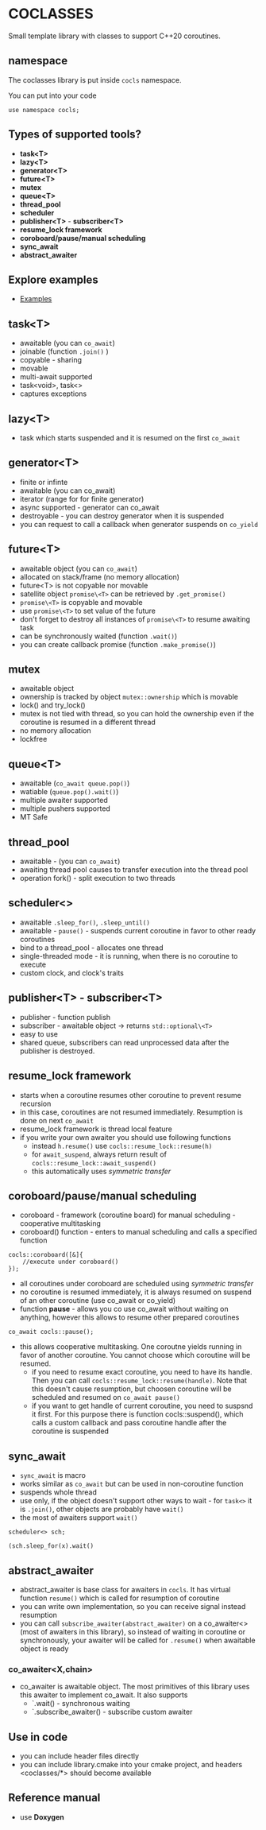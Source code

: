 # COCLASSES

Small template library with classes to support C++20 coroutines.

## namespace

The coclasses library is put inside `cocls` namespace.

You can put into your code

```
use namespace cocls;
```

## Types of supported tools?

* **task\<T>** 
* **lazy\<T>**
* **generator\<T>**
* **future\<T>**
* **mutex**
* **queue\<T>**
* **thread_pool**
* **scheduler**
* **publisher\<T>** - **subscriber\<T>**
* **resume_lock framework**
* **coroboard/pause/manual scheduling**
* **sync_await**
* **abstract_awaiter**

## Explore examples

* [Examples](src/examples) 


## task\<T>

* awaitable (you can `co_await`)
* joinable (function `.join()` )
* copyable - sharing
* movable
* multi-await supported
* task\<void>, task<> 
* captures exceptions

## lazy\<T>

* task which starts suspended and it is resumed  on the first `co_await`

## generator\<T>

* finite or infinte
* awaitable (you can co_await)
* iterator (range for for finite generator)
* async supported - generator can co_await
* destroyable - you can destroy generator when it is suspended
* you can request to call a callback when generator suspends on `co_yield`

## future\<T>

* awaitable object (you can `co_await`)
* allocated on stack/frame (no memory allocation)
* future\<T> is not copyable nor movable
* satellite object `promise\<T>` can be retrieved by `.get_promise()`
* `promise\<T>` is copyable and movable
* use `promise\<T>` to set value of the future
* don't forget to destroy all instances of `promise\<T>` to resume awaiting task
* can be synchronously waited (function `.wait()`)
* you can create callback promise (function `.make_promise()`)

## mutex

* awaitable object
* ownership is tracked by object `mutex::ownership` which is movable
* lock() and try_lock()
* mutex is not tied with thread, so you can hold the ownership even if the coroutine is resumed in a different thread
* no memory allocation
* lockfree

## queue\<T>

* awaitable (`co_await queue.pop()`)
* watiable (`queue.pop().wait()`)
* multiple awaiter supported
* multiple pushers supported
* MT Safe

## thread_pool

* awaitable - (you can `co_await`)
* awaiting thread pool causes to transfer execution into the thread pool
* operation fork() - split execution to two threads

## scheduler<>

* awaitable `.sleep_for()`, `.sleep_until()`
* awaitable - `pause()` - suspends current coroutine in favor to other ready coroutines
* bind to a thread_pool - allocates one thread
* single-threaded mode - it is running, when there is no coroutine to execute
* custom clock, and clock's traits

## publisher\<T> - subscriber\<T>

* publisher - function publish
* subscriber - awaitable object -> returns `std::optional\<T>`
* easy to use
* shared queue, subscribers can read unprocessed data after the publisher is destroyed.

## resume_lock framework

* starts when a coroutine resumes other coroutine to prevent resume recursion
* in this case, coroutines are not resumed immediately. Resumption is done on next
`co_await`
* resume_lock framework is thread local feature
* if you write your own awaiter you should use following functions
    * instead `h.resume()` use `cocls::resume_lock::resume(h)`
    * for `await_suspend`, always return result of `cocls::resume_lock::await_suspend()`
    * this automatically uses *symmetric transfer*

## coroboard/pause/manual scheduling

* coroboard - framework (coroutine board) for manual scheduling - cooperative multitasking
* coroboard() function - enters to manual scheduling and calls a specified function

```
cocls::coroboard([&]{
    //execute under coroboard()
});
```

* all coroutines under coroboard are scheduled using *symmetric transfer*
* no coroutine is resumed immediately, it is always resumed on suspend of an other coroutine (use co_await or co_yield)
* function **pause** - allows you co use co_await without waiting on anything, however this allows to resume other prepared coroutines

```
co_await cocls::pause();
```

* this allows cooperative multitasking. One coroutne yields running in favor of another coroutine. You cannot choose which coroutine will be resumed. 
    * if you need to resume exact coroutine, you need to have its handle. Then you can call `cocls::resume_lock::resume(handle)`. Note that this doesn't cause resumption, but choosen coroutine will be scheduled and resumed on `co_await pause()`
    * if you want to get handle of current coroutine, you need to suspsnd it first. For this purpose there is function cocls::suspend(), which calls a custom callback and pass coroutine handle after the coroutine is suspended

## sync_await

* `sync_await` is macro
* works similar as `co_await` but can be used in non-coroutine function
* suspends whole thread
* use only, if the object doesn't support other ways to wait - for `task<>` it is `.join()`, other objects are probably have `wait()`
* the most of awaiters support `wait()`



```
scheduler<> sch;

(sch.sleep_for(x).wait()
```


## abstract_awaiter

* abstract_awaiter is base class for awaiters in `cocls`. It has virtual function `resume()` which is called for resumption of coroutine
* you can write own implementation, so you can receive signal instead resumption
* you can call `subscribe_awaiter(abstract_awaiter)` on a co_awaiter<> (most of awaiters in this library), so instead of waiting in coroutine or synchronously, your awaiter will be called for `.resume()` when awaitable object is ready

### co_awaiter\<X,chain>

* co_awaiter is awaitable object. The most primitives of this library uses this awaiter to implement co_await. It also supports
    * `.wait() - synchronous waiting
    * `.subscribe_awaiter() - subscribe custom awaiter
    

## Use in code

* you can include header files directly
* you can include library.cmake into your cmake project, and headers <coclasses/*> should become available

## Reference manual

* use **Doxygen** 
